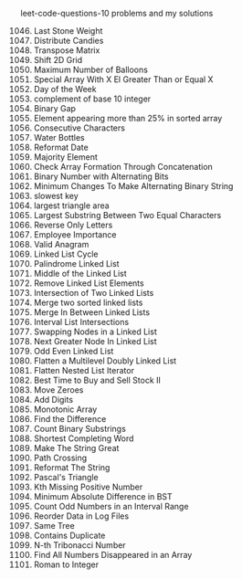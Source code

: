 leet-code-questions-10
problems and my solutions

1046. Last Stone Weight
1047. Distribute Candies
1048. Transpose Matrix
1049. Shift 2D Grid
1050. Maximum Number of Balloons
1051. Special Array With X El
      Greater Than or Equal X
1052. Day of the Week
1053. complement of base 10 integer
1054. Binary Gap
1055. Element appearing more than 25% in sorted array
1056. Consecutive Characters
1057. Water Bottles
1058. Reformat Date
1059. Majority Element
1060. Check Array Formation Through Concatenation
1061. Binary Number with Alternating Bits
1062. Minimum Changes To Make Alternating Binary String
1063. slowest key
1064. largest triangle area
1065. Largest Substring Between Two Equal Characters
1066. Reverse Only Letters
1067. Employee Importance
1068. Valid Anagram
1069. Linked List Cycle
1070. Palindrome Linked List
1071. Middle of the Linked List
1072. Remove Linked List Elements
1073. Intersection of Two Linked Lists
1074. Merge two sorted linked lists
1075. Merge In Between Linked Lists
1076. Interval List Intersections
1077. Swapping Nodes in a Linked List
1078. Next Greater Node In Linked List
1079. Odd Even Linked List
1080. Flatten a Multilevel Doubly Linked List
1081. Flatten Nested List Iterator
1082. Best Time to Buy and Sell Stock II
1083. Move Zeroes
1084. Add Digits
1085. Monotonic Array
1086. Find the Difference
1087. Count Binary Substrings
1088. Shortest Completing Word
1089. Make The String Great
1090. Path Crossing
1091. Reformat The String
1092. Pascal's Triangle
1093. Kth Missing Positive Number
1094. Minimum Absolute Difference in BST
1095. Count Odd Numbers in an Interval Range
1096. Reorder Data in Log Files
1097. Same Tree
1098. Contains Duplicate
1099. N-th Tribonacci Number
1100. Find All Numbers Disappeared in an Array
1101. Roman to Integer
